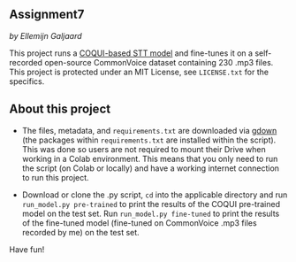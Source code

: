 Assignment7
-------------
*by Ellemijn Galjaard*

This project runs a [COQUI-based STT model](https://github.com/coqui-ai/STT/blob/main/notebooks/train_personal_model_with_common_voice.ipynb) and fine-tunes it on a self-recorded open-source CommonVoice dataset containing 230 .mp3 files. This project is protected under an MIT License, see ``LICENSE.txt`` for the specifics.  

About this project
--------------
- The files, metadata, and ``requirements.txt`` are downloaded via [gdown](https://pypi.org/project/gdown/) (the packages within ``requirements.txt`` are installed within the script). This was done so users are not required to mount their Drive when working in a Colab environment. This means that you only need to run the script (on Colab or locally) and have a working internet connection to run this project.  

- Download or clone the .py script, ``cd`` into the applicable directory and run ``run_model.py pre-trained`` to print the results of the COQUI pre-trained model on the test set. Run ``run_model.py fine-tuned`` to print the results of the fine-tuned model (fine-tuned on CommonVoice .mp3 files recorded by me) on the test set.
  
Have fun!
